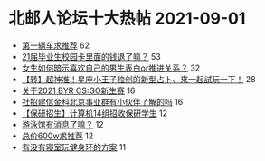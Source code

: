 # 北邮人论坛十大热帖 2021-09-01

- [第一辆车求推荐](https://bbs.byr.cn/article/AutoMotor/128887) 62
- [21届毕业生校园卡里面的钱退了嘛？](https://bbs.byr.cn/article/Talking/6297563) 53
- [女生如何暗示喜欢自己的男生表白or推进关系？](https://bbs.byr.cn/article/Feeling/3176727) 32
- [【转】超神准！星座小王子独创的新型占卜、來一起試玩一下！](https://bbs.byr.cn/article/Constellations/326533) 28
- [关于2021 BYR CS:GO新生赛](https://bbs.byr.cn/article/CStrike/95820) 16
- [社招建信金科北京事业群有小伙伴了解的吗](https://bbs.byr.cn/article/WorkLife/1172655) 16
- [【保研招生】计算机14组招收保研学生](https://bbs.byr.cn/article/AimGraduate/1210237) 12
- [游泳馆有消息了嘛？](https://bbs.byr.cn/article/Swim/129755) 12
- [总价600w求推荐](https://bbs.byr.cn/article/Home/130535) 12
- [有没有寝室玩健身环的方案](https://bbs.byr.cn/article/TVGame/97916) 11


